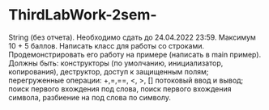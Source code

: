 # ThirdLabWork-2sem-
String (без отчета). Необходимо сдать до 24.04.2022 23:59. Максимум 10 + 5 баллов. Написать класс для работы со строками.  Продемонстрировать его работу на примере (написать в main пример). Должны быть:  конструкторы (по умолчанию, инициализатор, копирования), деструктор, доступ к защищенным полям; перегруженные операции: +,=,==, &lt;, >, []  потоковый ввод и вывод; поиск первого вхождения под слова, поиск первого вхождения символа, разбиение на под слова по символу. 
